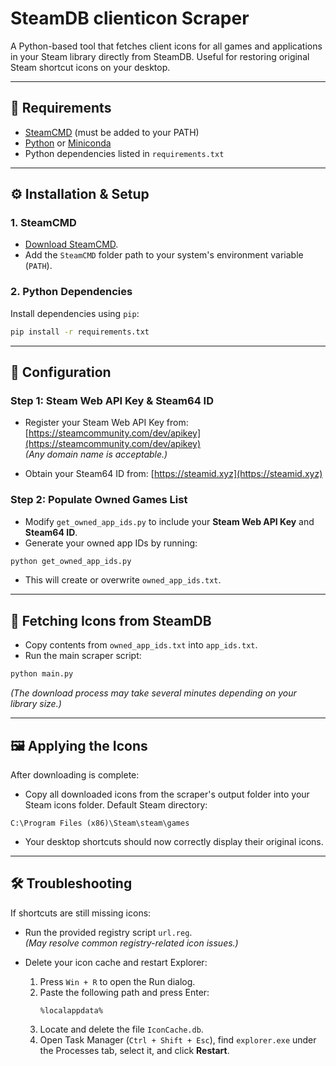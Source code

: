 # SteamDB clienticon Scraper

A Python-based tool that fetches client icons for all games and applications in your Steam library directly from SteamDB. Useful for restoring original Steam shortcut icons on your desktop.

---

## 📌 Requirements

- [SteamCMD](https://developer.valvesoftware.com/wiki/SteamCMD#Downloading_SteamCMD) (must be added to your PATH)
- [Python](https://www.python.org/downloads/) or [Miniconda](https://docs.conda.io/en/latest/miniconda.html)
- Python dependencies listed in `requirements.txt`

---

## ⚙️ Installation & Setup

### 1. SteamCMD

- [Download SteamCMD](https://developer.valvesoftware.com/wiki/SteamCMD#Downloading_SteamCMD).
- Add the `SteamCMD` folder path to your system's environment variable (`PATH`).

### 2. Python Dependencies

Install dependencies using `pip`:

```bash
pip install -r requirements.txt
```

---

## 🔑 Configuration

### Step 1: Steam Web API Key & Steam64 ID

- Register your Steam Web API Key from:
  [https://steamcommunity.com/dev/apikey](https://steamcommunity.com/dev/apikey)  
  *(Any domain name is acceptable.)*

- Obtain your Steam64 ID from:
  [https://steamid.xyz](https://steamid.xyz)

### Step 2: Populate Owned Games List

- Modify `get_owned_app_ids.py` to include your **Steam Web API Key** and **Steam64 ID**.
- Generate your owned app IDs by running:

```bash
python get_owned_app_ids.py
```

- This will create or overwrite `owned_app_ids.txt`.

---

## 🚀 Fetching Icons from SteamDB

- Copy contents from `owned_app_ids.txt` into `app_ids.txt`.
- Run the main scraper script:

```bash
python main.py
```

*(The download process may take several minutes depending on your library size.)*

---

## 🖼️ Applying the Icons

After downloading is complete:

- Copy all downloaded icons from the scraper's output folder into your Steam icons folder. Default Steam directory:

```
C:\Program Files (x86)\Steam\steam\games
```

- Your desktop shortcuts should now correctly display their original icons.

---

## 🛠️ Troubleshooting

If shortcuts are still missing icons:

- Run the provided registry script `url.reg`.  
  *(May resolve common registry-related icon issues.)*

- Delete your icon cache and restart Explorer:
  1. Press `Win + R` to open the Run dialog.
  2. Paste the following path and press Enter:
     ```
     %localappdata%
     ```
  3. Locate and delete the file `IconCache.db`.
  4. Open Task Manager (`Ctrl + Shift + Esc`), find `explorer.exe` under the Processes tab, select it, and click **Restart**.
